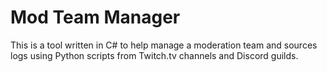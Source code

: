 # Mod Team Manager
This is a tool written in C# to help manage a moderation team and sources logs using Python scripts from Twitch.tv channels and Discord guilds.

